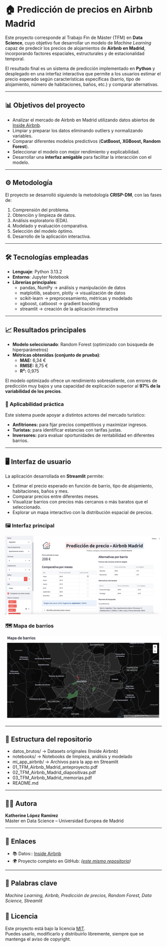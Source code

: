 # 🏠 Predicción de precios en Airbnb Madrid

Este proyecto corresponde al Trabajo Fin de Máster (TFM) en **Data Science**, cuyo objetivo fue desarrollar un modelo de *Machine Learning* capaz de predecir los precios de alojamientos de **Airbnb en Madrid**, incorporando factores espaciales, estructurales y de estacionalidad temporal.  

El resultado final es un sistema de predicción implementado en **Python** y desplegado en una interfaz interactiva que permite a los usuarios estimar el precio esperado según características específicas (barrio, tipo de alojamiento, número de habitaciones, baños, etc.) y comparar alternativas.

---

## 📊 Objetivos del proyecto
- Analizar el mercado de Airbnb en Madrid utilizando datos abiertos de [Inside Airbnb](http://insideairbnb.com/).
- Limpiar y preparar los datos eliminando outliers y normalizando variables.
- Comparar diferentes modelos predictivos (**CatBoost, XGBoost, Random Forest**).
- Seleccionar el modelo con mejor rendimiento y explicabilidad.
- Desarrollar una **interfaz amigable** para facilitar la interacción con el modelo.

---

## ⚙️ Metodología
El proyecto se desarrolló siguiendo la metodología **CRISP-DM**, con las fases de:
1. Comprensión del problema.  
2. Obtención y limpieza de datos.  
3. Análisis exploratorio (EDA).  
4. Modelado y evaluación comparativa.  
5. Selección del modelo óptimo.  
6. Desarrollo de la aplicación interactiva.  

---

## 🛠️ Tecnologías empleadas
- **Lenguaje**: Python 3.13.2  
- **Entorno**: Jupyter Notebook  
- **Librerías principales**:
  - pandas, NumPy → análisis y manipulación de datos  
  - matplotlib, seaborn, plotly → visualización de datos  
  - scikit-learn → preprocesamiento, métricas y modelado  
  - xgboost, catboost → gradient boosting  
  - streamlit → creación de la aplicación interactiva  

---

## 📈 Resultados principales  

- **Modelo seleccionado**: Random Forest (optimizado con búsqueda de hiperparámetros)  
- **Métricas obtenidas (conjunto de prueba)**:  
  - **MAE:** 6,34 €  
  - **RMSE:** 8,75 €  
  - **R²:** 0,975  

El modelo optimizado ofrece un rendimiento sobresaliente, con errores de predicción muy bajos y una capacidad de explicación superior al **97% de la variabilidad de los precios**.  

### 🔎 Aplicabilidad práctica  
Este sistema puede apoyar a distintos actores del mercado turístico:  
- **Anfitriones:** para fijar precios competitivos y maximizar ingresos.  
- **Turistas:** para identificar estancias con tarifas justas.  
- **Inversores:** para evaluar oportunidades de rentabilidad en diferentes barrios.  

---

## 🖥️ Interfaz de usuario
La aplicación desarrollada en **Streamlit** permite:  
- Estimar el precio esperado en función de barrio, tipo de alojamiento, habitaciones, baños y mes.  
- Comparar precios entre diferentes meses.  
- Visualizar barrios con precios más cercanos o más baratos que el seleccionado.  
- Explorar un mapa interactivo con la distribución espacial de precios.

### 🖼️ Interfaz principal
![Interfaz de la app](mi_app_airbnb/imagenes/interfaz.png)

### 🗺️ Mapa de barrios
![Mapa de barrios](mi_app_airbnb/imagenes/mapa_barrios.png) 

---

## 📂 Estructura del repositorio

- datos_brutos/               → Datasets originales (Inside Airbnb)
- notebooks/                  → Notebooks de limpieza, análisis y modelado
- mi_app_airbnb/              → Archivos para la app en Streamlit
- 01_TFM_Airbnb_Madrid_anteproyecto.pdf
- 02_TFM_Airbnb_Madrid_diapositivas.pdf
- 03_TFM_Airbnb_Madrid_memorias.pdf
- README.md                   

---

## 👩‍💻 Autora
**Katherine López Ramírez**  
Máster en Data Science – Universidad Europea de Madrid  

---

## 🔗 Enlaces
- 📚 Datos:: [Inside Airbnb](http://insideairbnb.com/get-the-data/)  
- 🌍 Proyecto completo en GitHub: *([este mismo repositorio](https://github.com/kathe-Lopez/TFM-Airbnb-Madrid))*  

---

## 📌 Palabras clave
*Machine Learning, Airbnb, Predicción de precios, Random Forest, Data Science, Streamlit*

## 📜 Licencia
Este proyecto está bajo la licencia [MIT](./LICENSE).  
Puedes usarlo, modificarlo y distribuirlo libremente, siempre que se mantenga el aviso de copyright.
